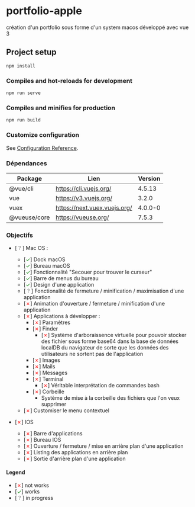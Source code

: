 # portfolio-apple
création d'un portfolio sous forme d'un system macos développé avec vue 3

## Project setup
```
npm install
```

### Compiles and hot-reloads for development
```
npm run serve
```

### Compiles and minifies for production
```
npm run build
```

### Customize configuration
See [Configuration Reference](https://cli.vuejs.org/config/).

### Dépendances

<table>
    <thead>
        <tr>
            <th>Package</th>
            <th>Lien</th>
            <th>Version</th>
        </tr>
    </thead>
    <tbody>
        <tr>
            <td>@vue/cli</td>
            <td>
                <a href="https://cli.vuejs.org/">
                    https://cli.vuejs.org/
                </a>
            </td>
            <td>4.5.13</td>
        </tr>
        <tr>
            <td>vue</td>
            <td>
                <a href="https://v3.vuejs.org/">
                    https://v3.vuejs.org/
                </a>
            </td>
            <td>3.2.0</td>
        </tr>
        <tr>
            <td>vuex</td>
            <td>
                <a href="https://next.vuex.vuejs.org/">
                    https://next.vuex.vuejs.org/
                </a>
            </td>
            <td>4.0.0-0</td>
        </tr>
        <tr>
            <td>@vueuse/core</td>
            <td>
                <a href="https://vueuse.org/">
                    https://vueuse.org/
                </a>
            </td>
            <td>7.5.3</td>
        </tr>
    </tbody>
</table>

### Objectifs

- [<span style="color: gray"> ? </span>] Mac OS :
  - [<span style="color: green">&check;</span>] Dock macOS
  - [<span style="color: green">&check;</span>] Bureau macOS
  - [<span style="color: green">&check;</span>] Fonctionnalité "Secouer pour trouver le curseur"
  - [<span style="color: green">&check;</span>] Barre de menus du bureau
  - [<span style="color: green">&check;</span>] Design d'une application
  - [<span style="color: gray"> ? </span>] Fonctionalité de fermeture / minification / maximisation d'une application
  - [<span style="color: red">&cross;</span>] Animation d'ouverture / fermeture / minification d'une application
  - [<span style="color: red">&cross;</span>] Applications à développer :
    - [<span style="color: red">&cross;</span>] Paramètres
    - [<span style="color: red">&cross;</span>] Finder
      - [<span style="color: red">&cross;</span>] Système d'arboraissence virtuelle pour pouvoir stocker des fichier sous forme base64 dans la base de données localDB du navigateur de sorte que les données des utilisateurs ne sortent pas de l'application
    - [<span style="color: red">&cross;</span>] Images
    - [<span style="color: red">&cross;</span>] Mails
    - [<span style="color: red">&cross;</span>] Messages
    - [<span style="color: red">&cross;</span>] Terminal
      - [<span style="color: red">&cross;</span>] Véritable interprétation de commandes bash
    - [<span style="color: red">&cross;</span>] Corbeille
      - Système de mise à la corbeille des fichiers que l'on veux supprimer
  - [<span style="color: red">&cross;</span>] Customiser le menu contextuel

- [<span style="color: red">&cross;</span>] IOS
  - [<span style="color: red">&cross;</span>] Barre d'applications
  - [<span style="color: red">&cross;</span>] Bureau IOS
  - [<span style="color: red">&cross;</span>] Ouverture / fermeture / mise en arrière plan d'une application
  - [<span style="color: red">&cross;</span>] Listing des applications en arrière plan
  - [<span style="color: red">&cross;</span>] Sortie d'arrière plan d'une application

#### **Legend**
- [<span style="color: red">&cross;</span>] not works 
- [<span style="color: green">&check;</span>] works 
- [<span style="color: gray"> ? </span>] in progress